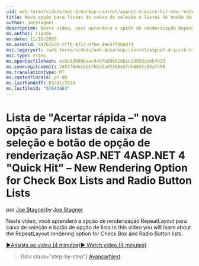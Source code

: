 ```yaml
---
uid: web-forms/videos/net-4/markup-control/aspnet-4-quick-hit-new-rendering-option-for-check-box-lists-and-radio-button-lists
title: Nova opção para listas de caixa de seleção e listas de botão de rádio de renderização | Microsoft Docs
author: JoeStagner
description: Neste vídeo, você aprenderá a opção de renderização RepeatLayout para caixa de seleção e botão de opção de lista.
ms.author: riande
ms.date: 11/16/2009
ms.assetid: d47626d1-5ffb-4757-bfbe-49e37f08d474
msc.legacyurl: /web-forms/videos/net-4/markup-control/aspnet-4-quick-hit-new-rendering-option-for-check-box-lists-and-radio-button-lists
msc.type: video
ms.openlocfilehash: ec6b1d8906eac845fbd99626bcd1d0503ebbf625
ms.sourcegitcommit: 24b1f6decbb17bb22a45166e5fdb0845c65af498
ms.translationtype: MT
ms.contentlocale: pt-BR
ms.lasthandoff: 03/01/2019
ms.locfileid: "57043663"
---
```

<a name="aspnet-4-quick-hit--new-rendering-option-for-check-box-lists-and-radio-button-lists"></a><span data-ttu-id="7b929-103">Lista de "Acertar rápida –" nova opção para listas de caixa de seleção e botão de opção de renderização ASP.NET 4</span><span class="sxs-lookup"><span data-stu-id="7b929-103">ASP.NET 4 "Quick Hit" – New Rendering Option for Check Box Lists and Radio Button Lists</span></span>
====================
<span data-ttu-id="7b929-104">por [Joe Stagner](https://github.com/JoeStagner)</span><span class="sxs-lookup"><span data-stu-id="7b929-104">by [Joe Stagner](https://github.com/JoeStagner)</span></span>

<span data-ttu-id="7b929-105">Neste vídeo, você aprenderá a opção de renderização RepeatLayout para caixa de seleção e botão de opção de lista.</span><span class="sxs-lookup"><span data-stu-id="7b929-105">In this video you will learn about the RepeatLayout rendering option for Check Box and Radio Button lists.</span></span> 

[<span data-ttu-id="7b929-106">&#9654;Assista ao vídeo (4 minutos)</span><span class="sxs-lookup"><span data-stu-id="7b929-106">&#9654; Watch video (4 minutes)</span></span>](https://channel9.msdn.com/Blogs/ASP-NET-Site-Videos/aspnet-4-quick-hit-new-rendering-option-for-check-box-lists-and-radio-button-lists)

> [!div class="step-by-step"]
> [<span data-ttu-id="7b929-107">Avançar</span><span class="sxs-lookup"><span data-stu-id="7b929-107">Next</span></span>](aspnet-4-quick-hit-table-free-templated-controls.md)
